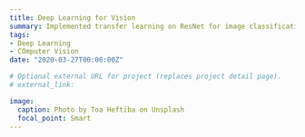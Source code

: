```yaml
---
title: Deep Learning for Vision
summary: Implemented transfer learning on ResNet for image classification, and generative architectures:- Variational AutoEncoder, Least-Square GAN and DCGAN for image generation.
tags:
- Deep Learning
- COmputer Vision
date: "2020-03-27T00:00:00Z"

# Optional external URL for project (replaces project detail page).
# external_link: 

image:
  caption: Photo by Toa Heftiba on Unsplash
  focal_point: Smart
---
```

